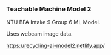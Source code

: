 ### Teachable Machine Model 2

NTU BFA Intake 9 Group 6 ML Model.

Uses webcam image data.

https://recycling-ai-model2.netlify.app/